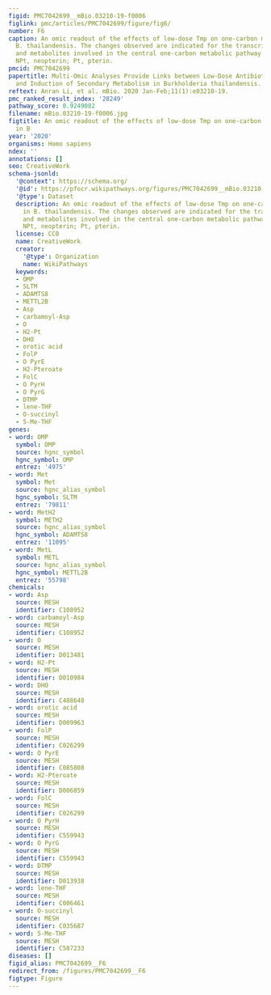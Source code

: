 ```yaml
---
figid: PMC7042699__mBio.03210-19-f0006
figlink: pmc/articles/PMC7042699/figure/fig6/
number: F6
caption: An omic readout of the effects of low-dose Tmp on one-carbon metabolism in
  B. thailandensis. The changes observed are indicated for the transcripts, proteins,
  and metabolites involved in the central one-carbon metabolic pathway. DHO, dihydroorotate;
  NPt, neopterin; Pt, pterin.
pmcid: PMC7042699
papertitle: Multi-Omic Analyses Provide Links between Low-Dose Antibiotic Treatment
  and Induction of Secondary Metabolism in Burkholderia thailandensis.
reftext: Anran Li, et al. mBio. 2020 Jan-Feb;11(1):e03210-19.
pmc_ranked_result_index: '28249'
pathway_score: 0.9249082
filename: mBio.03210-19-f0006.jpg
figtitle: An omic readout of the effects of low-dose Tmp on one-carbon metabolism
  in B
year: '2020'
organisms: Homo sapiens
ndex: ''
annotations: []
seo: CreativeWork
schema-jsonld:
  '@context': https://schema.org/
  '@id': https://pfocr.wikipathways.org/figures/PMC7042699__mBio.03210-19-f0006.html
  '@type': Dataset
  description: An omic readout of the effects of low-dose Tmp on one-carbon metabolism
    in B. thailandensis. The changes observed are indicated for the transcripts, proteins,
    and metabolites involved in the central one-carbon metabolic pathway. DHO, dihydroorotate;
    NPt, neopterin; Pt, pterin.
  license: CC0
  name: CreativeWork
  creator:
    '@type': Organization
    name: WikiPathways
  keywords:
  - OMP
  - SLTM
  - ADAMTS8
  - METTL2B
  - Asp
  - carbamoyl-Asp
  - O
  - H2-Pt
  - DHO
  - orotic acid
  - FolP
  - O PyrE
  - H2-Pteroate
  - FolC
  - O PyrH
  - O PyrG
  - DTMP
  - lene-THF
  - O-succinyl
  - 5-Me-THF
genes:
- word: OMP
  symbol: OMP
  source: hgnc_symbol
  hgnc_symbol: OMP
  entrez: '4975'
- word: Met
  symbol: Met
  source: hgnc_alias_symbol
  hgnc_symbol: SLTM
  entrez: '79811'
- word: MetH2
  symbol: METH2
  source: hgnc_alias_symbol
  hgnc_symbol: ADAMTS8
  entrez: '11095'
- word: MetL
  symbol: METL
  source: hgnc_alias_symbol
  hgnc_symbol: METTL2B
  entrez: '55798'
chemicals:
- word: Asp
  source: MESH
  identifier: C108952
- word: carbamoyl-Asp
  source: MESH
  identifier: C108952
- word: O
  source: MESH
  identifier: D013481
- word: H2-Pt
  source: MESH
  identifier: D010984
- word: DHO
  source: MESH
  identifier: C488648
- word: orotic acid
  source: MESH
  identifier: D009963
- word: FolP
  source: MESH
  identifier: C026299
- word: O PyrE
  source: MESH
  identifier: C085808
- word: H2-Pteroate
  source: MESH
  identifier: D006859
- word: FolC
  source: MESH
  identifier: C026299
- word: O PyrH
  source: MESH
  identifier: C559943
- word: O PyrG
  source: MESH
  identifier: C559943
- word: DTMP
  source: MESH
  identifier: D013938
- word: lene-THF
  source: MESH
  identifier: C006461
- word: O-succinyl
  source: MESH
  identifier: C035687
- word: 5-Me-THF
  source: MESH
  identifier: C587233
diseases: []
figid_alias: PMC7042699__F6
redirect_from: /figures/PMC7042699__F6
figtype: Figure
---
```

